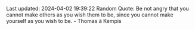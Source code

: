 Last updated: 2024-04-02 19:39:22
Random Quote: Be not angry that you cannot make others as you wish them to be, since you cannot make yourself as you wish to be. - Thomas à Kempis